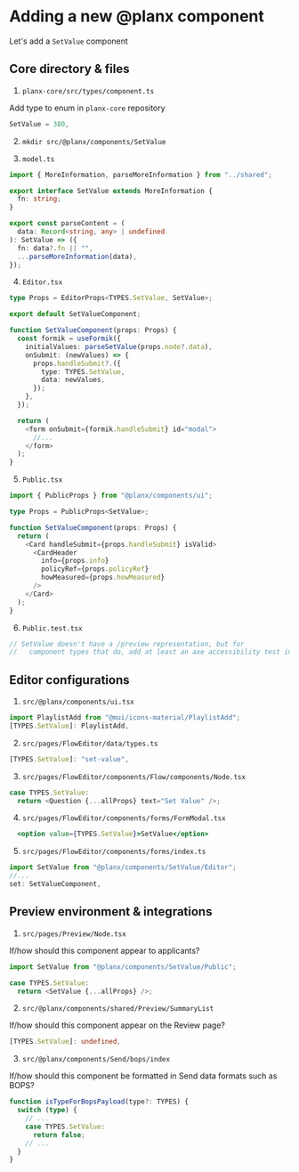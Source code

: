 # Adding a new @planx component

Let's add a `SetValue` component

## Core directory & files 

1. `planx-core/src/types/component.ts`

Add type to enum in `planx-core` repository
```typescript
SetValue = 380,
```

2. `mkdir src/@planx/components/SetValue`

3. `model.ts`

```typescript
import { MoreInformation, parseMoreInformation } from "../shared";

export interface SetValue extends MoreInformation {
  fn: string;
}

export const parseContent = (
  data: Record<string, any> | undefined
): SetValue => ({
  fn: data?.fn || "",
  ...parseMoreInformation(data),
});
```

4. `Editor.tsx`

```typescript
type Props = EditorProps<TYPES.SetValue, SetValue>;

export default SetValueComponent;

function SetValueComponent(props: Props) {
  const formik = useFormik({
    initialValues: parseSetValue(props.node?.data),
    onSubmit: (newValues) => {
      props.handleSubmit?.({
        type: TYPES.SetValue,
        data: newValues,
      });
    },
  });

  return (
    <form onSubmit={formik.handleSubmit} id="modal">
      //... 
    </form>
  );
}
```

5. `Public.tsx`

```typescript
import { PublicProps } from "@planx/components/ui";

type Props = PublicProps<SetValue>;

function SetValueComponent(props: Props) {
  return (
    <Card handleSubmit={props.handleSubmit} isValid>
      <CardHeader
        info={props.info}
        policyRef={props.policyRef}
        howMeasured={props.howMeasured}
      />
    </Card>
  );
}
```

6. `Public.test.tsx`

```typescript
// SetValue doesn't have a /preview representation, but for
//   component types that do, add at least an axe accessibility test in here
```

## Editor configurations

1. `src/@planx/components/ui.tsx`

```typescript 
import PlaylistAdd from "@mui/icons-material/PlaylistAdd";
[TYPES.SetValue]: PlaylistAdd,
```

2. `src/pages/FlowEditor/data/types.ts`

```typescript
[TYPES.SetValue]: "set-value",
```

3. `src/pages/FlowEditor/components/Flow/components/Node.tsx`

```typescript
case TYPES.SetValue:
  return <Question {...allProps} text="Set Value" />;
```

4. `src/pages/FlowEditor/components/forms/FormModal.tsx`

```jsx
  <option value={TYPES.SetValue}>SetValue</option>
```

5. `src/pages/FlowEditor/components/forms/index.ts`

```typescript
import SetValue from "@planx/components/SetValue/Editor";
//...
set: SetValueComponent,
```

## Preview environment & integrations

1. `src/pages/Preview/Node.tsx`

If/how should this component appear to applicants?

```typescript
import SetValue from "@planx/components/SetValue/Public";

case TYPES.SetValue:
  return <SetValue {...allProps} />;
```

2. `src/@planx/components/shared/Preview/SummaryList`

If/how should this component appear on the Review page?

```typescript
[TYPES.SetValue]: undefined,
```

3. `src/@planx/components/Send/bops/index`

If/how should this component be formatted in Send data formats such as BOPS?

```typescript
function isTypeForBopsPayload(type?: TYPES) {
  switch (type) {
    // ... 
    case TYPES.SetValue:
      return false;
    // ...
  }
}
```

